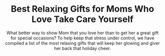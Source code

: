 ---
layout: post
title: Best Relaxing Gifts for Moms Who Love Take Care Yourself
subtitle: What better way to show Mom that you love her than to get her a great gift for special occasions? To help keep that stress under control, we have compiled a list of the most relaxing gifts that will keep her glowing and giver her back that holiday cheer.
header-img: "img/post/2023/09/copied/medium_relax_gifts_for_mom_06375c8cfd.jpg"
header-style: text
permalink: "/relaxing-gifts-mom/"
catalog: true
tags:
  - Recipients 
  - Men
---  